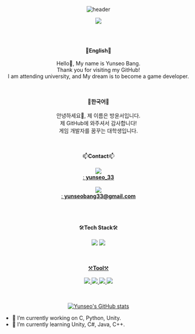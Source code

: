 <div align="center">
  
  ![header](https://capsule-render.vercel.app/api?type=waving&color=auto&height=250&section=header&animation=fadeIn&text=Hello&fontSize=90&fontColor=000000&desc=Welcome%20to%20Yunseo's%20GitHub!&descSize=15&descAlign=53.5&descAlignY=65)


<a href="https://github.com/BangYunseo?tab=repositories"><img src="https://hits.seeyoufarm.com/api/count/incr/badge.svg?url=https%3A%2F%2Fgithub.com%2FBangYunseo%2Fhit-counter&count_bg=%234A444D&title_bg=%234ED547&icon=sparkpost.svg&icon_color=%23E7E7E7&title=hits+%21&edge_flat=true"/></a>
  
 <br/>
 <br/>
 
 💙**English**💙  <br/><br/>
  Hello👋, My name is Yunseo Bang.<br/>
 Thank you for visiting my GitHub! <br/>
 I am attending university, and My dream is to become a game developer.
 <br/> <br/> <br/>
 
 💛**한국어**💛 <br/><br/>
안녕하세요👋, 제 이름은 방윤서입니다.<br/>
제 GitHub에 와주셔서 감사합니다! <br/>
게임 개발자를 꿈꾸는 대학생입니다. <br/> <br/> <br/>

📫**Contact**📫 <br/><br/>
<a href="https://discord.com/" target="_blank"><img src="https://img.shields.io/badge/Discord-5865F2?style=flat-square&logo=Discord&logoColor=white"/> <br/>
: **yunseo_33** <br/> <br/>
<a href="https://mail.google.com/" target="_blank"><img src="https://img.shields.io/badge/Gmail-EA4335?style=flat-square&logo=Gmail&logoColor=white"/> <br/>
: **yunseobang33@gmail.com** <br/>
 <br/> <br/> <br/>

🛠**Tech Stack**🛠<br/><br/>
<img src="https://img.shields.io/badge/C-A8B9CC?style=flat-square&logo=C&logoColor=white"/> 
<a href="https://www.python.org/" target="_blank"><img src="https://img.shields.io/badge/Python-3776AB?style=flat-square&logo=Python&logoColor=white"/> 
<br/><br/><br/>


⚒**Tool**⚒<br/><br/>
<a href="https://visualstudio.microsoft.com/ko/vs/whatsnew/" target="_blank"><img src="https://img.shields.io/badge/Visual Studio-5C2D91?style=flat-square&logo=Visual Studio&logoColor=white"/> 
<a href="https://code.visualstudio.com/" target="_blank"><img src="https://img.shields.io/badge/Visual Studio Code-007ACC?style=flat-square&logo=Visual Studio Code&logoColor=white"/>
<a href="https://unity.com/" target="_blank"><img src="https://img.shields.io/badge/Unity-000000?style=flat-square&logo=Unity&logoColor=white"/>
<a href="https://www.eclipse.org/downloads/" target="_blank"><img src="https://img.shields.io/badge/Eclipse IDE-2C2255?style=flat-square&logo=Eclipse IDE&logoColor=white"/>
<br/><br/><br/>


[![Yunseo's GitHub stats](https://github-readme-stats.vercel.app/api?username=BangYunseo&show_icons=true&theme=synthwave)](https://github.com/BangYunseo/github-readme-stats)<br/>

</div>


  - 🔭 I’m currently working on C, Python, Unity.   
  - 🌱 I’m currently learning Unity, C#, Java, C++.   

